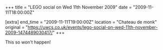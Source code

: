 +++
title = "LEGO social on Wed 11th November 2009"
date = "2009-11-11T18:00:00Z"

[extra]
end_time = "2009-11-11T19:00:00Z"
location = "Chateau de monk"
original = "https://uwcs.co.uk/events/lego-social-on-wed-11th-november-2009-1474489030417/"
+++

This so won't happen\!

